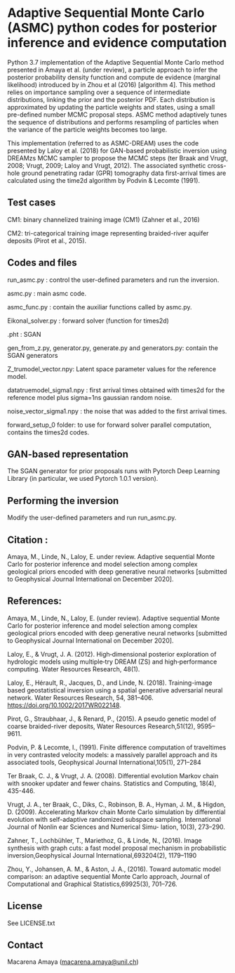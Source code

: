 # Adaptive Sequential Monte Carlo (ASMC) python codes for posterior inference and evidence computation 
Python 3.7 implementation of the Adaptive Sequential Monte Carlo method presented in Amaya et al. (under review), a particle approach to infer the posterior probability density function and compute de evidence (marginal likelihood) introduced by in Zhou et al (2016) [algorithm 4]. This method relies on importance sampling over a sequence of intermediate distributions, linking the prior and the posterior PDF. Each distribution is approximated by updating the particle weights and states, using a small pre-defined number MCMC proposal steps. ASMC method adaptively tunes the sequence of distributions and performs resampling of particles when the variance of the particle weights becomes too large.

This implementation (referred to as ASMC-DREAM) uses the code presented by Laloy et al. (2018) for GAN-based probabilistic inversion using DREAMzs MCMC sampler to propose the MCMC steps (ter Braak and Vrugt, 2008; Vrugt, 2009; Laloy and Vrugt, 2012). The associated synthetic cross-hole ground penetrating radar (GPR) tomography data first-arrival times are calculated using the time2d algorithm by Podvin & Lecomte (1991).

## Test cases
CM1: binary channelized training image (CM1) (Zahner et al., 2016) 

CM2: tri-categorical training image representing braided-river aquifer deposits (Pirot et al., 2015).


## Codes and files
run_asmc.py : control the user-defined parameters and run the inversion. 

asmc.py : main asmc code.

asmc_func.py : contain the auxiliar functions called by asmc.py.

Eikonal_solver.py : forward solver (function for times2d)

.pht : SGAN

gen_from_z.py, generator.py, generate.py and generators.py: contain the SGAN generators

Z_trumodel_vector.npy: Latent space parameter values for the reference model. 

datatruemodel_sigma1.npy : first arrival times obtained with times2d for the reference model plus sigma=1ns gaussian random noise. 

noise_vector_sigma1.npy : the noise that was added to the first arrival times. 

forward_setup_0 folder: to use for forward solver parallel computation, contains the times2d codes.


## GAN-based representation
The SGAN generator for prior proposals runs with Pytorch Deep Learning Library (in particular, we used Pytorch 1.0.1 version). 


## Performing the inversion
Modify the user-defined parameters and run run_asmc.py. 


## Citation :
Amaya, M., Linde, N., Laloy, E. under review. Adaptive sequential Monte Carlo for posterior inference and model selection among complex geological priors 
encoded with deep generative neural networks [submitted to Geophysical Journal International on December 2020].


## References:
Amaya, M., Linde, N., Laloy, E. (under review). Adaptive sequential Monte Carlo for posterior inference and model selection among complex geological priors 
encoded with deep generative neural networks [submitted to Geophysical Journal International on December 2020].

Laloy, E., & Vrugt, J. A. (2012). High‐dimensional posterior exploration of hydrologic models using multiple‐try DREAM (ZS) and high‐performance computing. 
Water Resources Research, 48(1).

Laloy, E., Hérault, R., Jacques, D., and Linde, N. (2018). Training-image based geostatistical inversion using
a spatial generative adversarial neural network. Water Resources Research, 54, 381–406. https://doi.org/10.1002/2017WR022148.

Pirot, G., Straubhaar, J., & Renard, P., (2015).   A pseudo genetic model of coarse braided-river deposits, Water Resources Research,51(12), 9595–9611.

Podvin, P. & Lecomte, I., (1991).  Finite difference computation of traveltimes in very contrasted velocity models: 
a massively parallel approach and its associated tools, Geophysical Journal International,105(1), 271–284

Ter Braak, C. J., & Vrugt, J. A. (2008). Differential evolution Markov chain with snooker updater and fewer chains. 
Statistics and Computing, 18(4), 435-446.

Vrugt, J. A., ter Braak, C., Diks, C., Robinson, B. A., Hyman, J. M., & Higdon, D. (2009). Accelerating Markov chain Monte Carlo simulation by
differential evolution with self-adaptive randomized subspace sampling. International Journal of Nonlin ear Sciences and Numerical Simu-
lation, 10(3), 273–290.
          
Zahner, T., Lochbühler, T., Mariethoz, G., & Linde, N., (2016).  Image synthesis with graph cuts: a fast model proposal mechanism in probabilistic inversion,Geophysical Journal International,693204(2), 1179–1190   

Zhou,  Y.,  Johansen,  A.  M.,  &  Aston,  J.  A.,  (2016).   Toward  automatic  model  comparison:  an adaptive sequential 
Monte Carlo approach, Journal of Computational and Graphical Statistics,69925(3), 701–726.      




## License
See LICENSE.txt


## Contact
Macarena Amaya (macarena.amaya@unil.ch)
